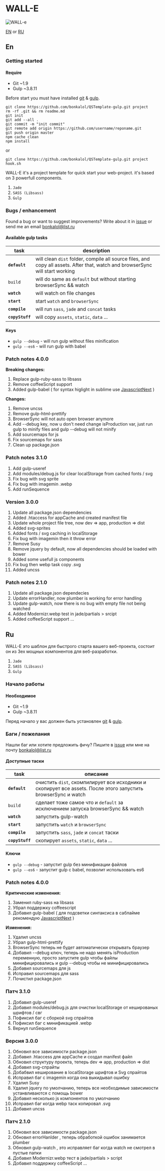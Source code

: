 
# WALL-E

<img src="http://truthoraction.com/host/walle.jpg" alt="WALL-e">

<a href="#en">EN</a> or <a href="#ru">RU</a>

## En

### Getting started

#### Require

- Git ~1.9
- Gulp ~3.8.11

Before start you must have installed <a href="http://git-scm.com/downloads">git</a> & <a href="https://github.com/gulpjs/gulp/blob/master/docs/getting-started.md">gulp</a>.



	git clone https://github.com/bonkalol/QSTemplate-gulp.git project
	rm -rf .git && rm readme.md
	git init
	git add --all .
	git commit -m "init commit"
	git remote add origin https://github.com/username/reponame.git
	git push origin master
	npm cache clean
	npm install

or

	git clone https://github.com/bonkalol/QSTemplate-gulp.git project
	hook.sh

WALL-E it's a project template for quick start your web-project. it's based on 3 powerfull components.

1. <code>Jade</code>
2. <code>SASS (Libsass)</code>
3. <code>Gulp</code>

### Bugs / enhancement

Found a bug or want to suggest improvements? Write about it in <a href="https://github.com/bonkalol/QSTemplate-gulp/issues">issue</a> or send me an email <a href="mailto:bonkalol@list.ru">bonkalol@list.ru</a>

#### Available gulp tasks

| task | description |
|----------|---|
| <code><strong>default</strong></code> | will clean <code>dist</code> folder, compile all source files, and copy all assets. After that, watch and browserSync will start working |
| <code><storng>build</storng></code> | will do same as <code>default</code> but without starting browserSync && watch
| <code><strong>watch</strong></code> | will watch on file changes |
| <code><strong>start</strong></code> | start <code>watch</code> and <code>browserSync</code> |
| <code><strong>compile</strong></code> | will run <code>sass</code>, <code>jade</code> and <code>concat</code> tasks |
| <code><strong>copyStuff</strong></code> | will copy <code>assets</code>, <code>static</code>, <code>data</code> ... |

#### Keys

- <code>gulp --debug</code> - will run gulp without files minification
- <code>gulp --es6</code> - will run gulp with babel

### Patch notes 4.0.0

<strong>Breaking changes:</strong>

1. Replace gulp-ruby-sass to libsass
2. Remove coffeeScript support
3. Added gulp-babel ( for syntax higlight in sublime use <a href="https://github.com/Benvie/JavaScriptNext.tmLanguage">JavascriptNext</a> )

<strong>Changes:</strong>

1. Remove uncss
2. Remove gulp-html-prettify
3. BrowserSync will not auto open browser anymore
4. Add --debug key, now u don't need change isProduction var, just run gulp to minify files
and gulp --debug will not minify
5. Add sourcemaps for js
6. Fix sourcemaps for sass
7. Clean up package.json


### Patch notes 3.1.0

1. Add gulp-useref
2. Add modules/debug.js for clear localStorage from cached fonts / svg
3. Fix bug with svg sprite
4. Fix bug with imagemin .webp
5. Add runSequence

### Version 3.0.0

1. Update all package.json dependencies
2. Added .htaccess for appCache and created manifest file
3. Update whole project file tree, now dev => app, production => dist
4. Added svg-sprites
5. Added fonts / svg caching in localStorage
6. Fix bug with imagemin then it throw error
7. Remove Susy
8. Remove jquery by default, now all dependencies should be loaded with bower
9. Added some usefull js components
10. Fix bug then webp task copy .svg
11. Added uncss


### Patch notes 2.1.0

1. Update all package.json dependecies
2. Update errorHandler, now plumber is working for error handling
3. Update gulp-watch, now there is no bug with empty file not being watched
4. Added Modernizr.webp test in jade/partials > srcipt
5. Added coffeeScript support
...

## Ru

WALL-E это шаблон для быстрого старта вашего веб-проекта, состоит он из 3ех мощных компонентов для веб-разработки.

1. <code>Jade</code>
2. <code>SASS (Libsass)</code>
3. <code>Gulp</code>

### Начало работы

#### Необходимое

- Git ~1.9
- Gulp ~3.8.11

Перед начало у вас должен быть установлен <a href="http://git-scm.com/downloads">git</a> & <a href="https://github.com/gulpjs/gulp/blob/master/docs/getting-started.md">gulp</a>.



### Баги / пожелания

Нашли баг или хотите предложить фичу? Пишите в <a href="https://github.com/bonkalol/QSTemplate-gulp/issues">issue</a> или мне на почту <a href="mailto:bonkalol@list.ru">bonkalol@list.ru</a>


#### Доступные таски

| task | описание |
|----------|---|
| <code><strong>default</strong></code> | очистить <code>dist</code>, скомпилирует все исходники и скопирует все assets. После этого запустить browserSync и watch |
| <code><storng>build</storng></code> | сделает тоже самое что и <code>default</code> за исключением запуска browserSync && watch
| <code><strong>watch</strong></code> | запустить gulp-watch |
| <code><strong>start</strong></code> | запустить <code>watch</code> и <code>browserSync</code> |
| <code><strong>compile</strong></code> | запустить <code>sass</code>, <code>jade</code> и <code>concat</code> таски |
| <code><strong>copyStuff</strong></code> | скопирует <code>assets</code>, <code>static</code>, <code>data</code> ... |

#### Ключи

- <code>gulp --debug</code> - запустит gulp без минификации файлов
- <code>gulp --es6</code> - запустит gulp с babel, позволит использовать es6

### Patch notes 4.0.0

<strong>Критические изменения:</strong>

1. Заменил ruby-sass на libsass
2. Убрал поддержку coffeescript
3. Добавил gulp-babel ( для подсветки синтаксиса в саблайме рекомендую <a href="https://github.com/Benvie/JavaScriptNext.tmLanguage">JavascriptNext</a> )

<strong>Изменения:</strong>

1. Удалил uncss
2. Убрал gulp-html-prettify
3. BrowserSync теперь не будет автоматически открывать браузер
4. Добавил --debug ключ, теперь не надо менять isProduction переменную, просто запустите gulp чтобы файлы минифицировались
и gulp --debug чтобы не минифицировались
5. Добавил sourcemaps для js
6. Исправил sourcemaps для sass
7. Почистил package.json

### Патч 3.1.0

1. Добавил gulp-useref
2. Добавил modules/debug.js для очистки localStorage от кешированых шрифтов / свг
3. Пофиксил баг с сборкой svg спрайтов
4. Пофиксил баг с минификацией .webp
5. Вернул runSequence


### Версия 3.0.0

1. Обновил все зависимости package.json
2. Добавил .htaccess для appCache и создал manifest файл
3. Обновил структуру проекта, теперь dev => app, production => dist
4. Добавил svg-спрайты
5. Добабвил кеширование в localStorage шрифтов и Svg спрайтов
6. Исправил баг с imagemin когда она выкидывал ошибку
7. Удалил Susy
8. Удалил jquery по умолчанию, теперь все необходимые зависимости устанвливаются с помощь bower
9. Добавил несколько js компонентов по умолчанию
10. Исправил баг когда webp таск копировал .svg
11. Добавил uncss


### Патч 2.1.0

1. Обновил все зависимости package.json
2. Обновил errorHanlder , теперь обработкой ошибок занимается plumber
3. Обновил gulp-watch , это исправляет баг когда watch не смотрел в пустые папки
4. Добавил Modernizr.webp тест в jade/partials > script
5. Добавил поддержку coffeeScript
...

